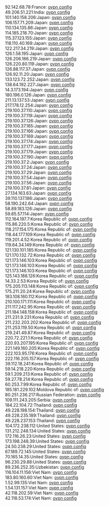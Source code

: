 92.142.68.78:France: [ovpn config](vpn/92_142_68_78.ovpn)  
49.206.51.221:India: [ovpn config](vpn/49_206_51_221.ovpn)  
101.140.158.206:Japan: [ovpn config](vpn/101_140_158_206.ovpn)  
106.157.71.209:Japan: [ovpn config](vpn/106_157_71_209.ovpn)  
110.134.135.86:Japan: [ovpn config](vpn/110_134_135_86.ovpn)  
114.185.218.70:Japan: [ovpn config](vpn/114_185_218_70.ovpn)  
115.37.123.155:Japan: [ovpn config](vpn/115_37_123_155.ovpn)  
118.110.40.169:Japan: [ovpn config](vpn/118_110_40_169.ovpn)  
122.217.34.219:Japan: [ovpn config](vpn/122_217_34_219.ovpn)  
126.1.58.195:Japan: [ovpn config](vpn/126_1_58_195.ovpn)  
126.206.186.219:Japan: [ovpn config](vpn/126_206_186_219.ovpn)  
126.220.80.119:Japan: [ovpn config](vpn/126_220_80_119.ovpn)  
126.88.117.37:Japan: [ovpn config](vpn/126_88_117_37.ovpn)  
126.92.11.20:Japan: [ovpn config](vpn/126_92_11_20.ovpn)  
133.123.72.252:Japan: [ovpn config](vpn/133_123_72_252.ovpn)  
138.64.192.227:Japan: [ovpn config](vpn/138_64_192_227.ovpn)  
14.3.173.194:Japan: [ovpn config](vpn/14_3_173_194.ovpn)  
180.196.0.126:Japan: [ovpn config](vpn/180_196_0_126.ovpn)  
211.13.137.53:Japan: [ovpn config](vpn/211_13_137_53.ovpn)  
217.178.12.254:Japan: [ovpn config](vpn/217_178_12_254.ovpn)  
219.100.37.110:Japan: [ovpn config](vpn/219_100_37_110.ovpn)  
219.100.37.119:Japan: [ovpn config](vpn/219_100_37_119.ovpn)  
219.100.37.126:Japan: [ovpn config](vpn/219_100_37_126.ovpn)  
219.100.37.165:Japan: [ovpn config](vpn/219_100_37_165.ovpn)  
219.100.37.166:Japan: [ovpn config](vpn/219_100_37_166.ovpn)  
219.100.37.169:Japan: [ovpn config](vpn/219_100_37_169.ovpn)  
219.100.37.174:Japan: [ovpn config](vpn/219_100_37_174.ovpn)  
219.100.37.177:Japan: [ovpn config](vpn/219_100_37_177.ovpn)  
219.100.37.179:Japan: [ovpn config](vpn/219_100_37_179.ovpn)  
219.100.37.190:Japan: [ovpn config](vpn/219_100_37_190.ovpn)  
219.100.37.2:Japan: [ovpn config](vpn/219_100_37_2.ovpn)  
219.100.37.24:Japan: [ovpn config](vpn/219_100_37_24.ovpn)  
219.100.37.29:Japan: [ovpn config](vpn/219_100_37_29.ovpn)  
219.100.37.54:Japan: [ovpn config](vpn/219_100_37_54.ovpn)  
219.100.37.56:Japan: [ovpn config](vpn/219_100_37_56.ovpn)  
219.100.37.81:Japan: [ovpn config](vpn/219_100_37_81.ovpn)  
27.134.163.63:Japan: [ovpn config](vpn/27_134_163_63.ovpn)  
39.110.137.186:Japan: [ovpn config](vpn/39_110_137_186.ovpn)  
58.190.242.64:Japan: [ovpn config](vpn/58_190_242_64.ovpn)  
58.89.183.126:Japan: [ovpn config](vpn/58_89_183_126.ovpn)  
59.85.57.114:Japan: [ovpn config](vpn/59_85_57_114.ovpn)  
112.164.197.7:Korea Republic of: [ovpn config](vpn/112_164_197_7.ovpn)  
115.86.220.5:Korea Republic of: [ovpn config](vpn/115_86_220_5.ovpn)  
118.217.154.175:Korea Republic of: [ovpn config](vpn/118_217_154_175.ovpn)  
118.44.177.109:Korea Republic of: [ovpn config](vpn/118_44_177_109.ovpn)  
119.201.4.52:Korea Republic of: [ovpn config](vpn/119_201_4_52.ovpn)  
119.64.34.149:Korea Republic of: [ovpn config](vpn/119_64_34_149.ovpn)  
121.130.101.185:Korea Republic of: [ovpn config](vpn/121_130_101_185.ovpn)  
121.170.132.72:Korea Republic of: [ovpn config](vpn/121_170_132_72.ovpn)  
121.173.146.103:Korea Republic of: [ovpn config](vpn/121_173_146_103.ovpn)  
121.173.146.103:Korea Republic of: [ovpn config](vpn/121_173_146_103.ovpn)  
121.173.146.103:Korea Republic of: [ovpn config](vpn/121_173_146_103.ovpn)  
125.143.188.126:Korea Republic of: [ovpn config](vpn/125_143_188_126.ovpn)  
14.33.2.53:Korea Republic of: [ovpn config](vpn/14_33_2_53.ovpn)  
175.205.113.148:Korea Republic of: [ovpn config](vpn/175_205_113_148.ovpn)  
175.211.20.24:Korea Republic of: [ovpn config](vpn/175_211_20_24.ovpn)  
183.108.160.112:Korea Republic of: [ovpn config](vpn/183_108_160_112.ovpn)  
210.100.171.111:Korea Republic of: [ovpn config](vpn/210_100_171_111.ovpn)  
211.117.242.95:Korea Republic of: [ovpn config](vpn/211_117_242_95.ovpn)  
211.184.148.158:Korea Republic of: [ovpn config](vpn/211_184_148_158.ovpn)  
211.231.9.231:Korea Republic of: [ovpn config](vpn/211_231_9_231.ovpn)  
211.232.203.202:Korea Republic of: [ovpn config](vpn/211_232_203_202.ovpn)  
211.253.119.50:Korea Republic of: [ovpn config](vpn/211_253_119_50.ovpn)  
219.241.49.87:Korea Republic of: [ovpn config](vpn/219_241_49_87.ovpn)  
220.72.221.1:Korea Republic of: [ovpn config](vpn/220_72_221_1.ovpn)  
220.93.207.195:Korea Republic of: [ovpn config](vpn/220_93_207_195.ovpn)  
221.149.160.205:Korea Republic of: [ovpn config](vpn/221_149_160_205.ovpn)  
222.103.95.176:Korea Republic of: [ovpn config](vpn/222_103_95_176.ovpn)  
222.116.205.157:Korea Republic of: [ovpn config](vpn/222_116_205_157.ovpn)  
39.112.18.241:Korea Republic of: [ovpn config](vpn/39_112_18_241.ovpn)  
59.14.218.220:Korea Republic of: [ovpn config](vpn/59_14_218_220.ovpn)  
59.1.209.213:Korea Republic of: [ovpn config](vpn/59_1_209_213.ovpn)  
59.27.78.214:Korea Republic of: [ovpn config](vpn/59_27_78_214.ovpn)  
60.253.7.99:Korea Republic of: [ovpn config](vpn/60_253_7_99.ovpn)  
185.181.229.102:Moldova Republic of: [ovpn config](vpn/185_181_229_102.ovpn)  
80.251.236.217:Russian Federation: [ovpn config](vpn/80_251_236_217.ovpn)  
109.111.243.205:Serbia: [ovpn config](vpn/109_111_243_205.ovpn)  
184.22.104.72:Thailand: [ovpn config](vpn/184_22_104_72.ovpn)  
49.228.198.154:Thailand: [ovpn config](vpn/49_228_198_154.ovpn)  
49.228.235.189:Thailand: [ovpn config](vpn/49_228_235_189.ovpn)  
49.228.237.153:Thailand: [ovpn config](vpn/49_228_237_153.ovpn)  
104.172.238.112:United States: [ovpn config](vpn/104_172_238_112.ovpn)  
131.212.248.134:United States: [ovpn config](vpn/131_212_248_134.ovpn)  
172.116.26.23:United States: [ovpn config](vpn/172_116_26_23.ovpn)  
173.198.248.39:United States: [ovpn config](vpn/173_198_248_39.ovpn)  
24.50.238.29:United States: [ovpn config](vpn/24_50_238_29.ovpn)  
67.189.72.145:United States: [ovpn config](vpn/67_189_72_145.ovpn)  
70.165.14.35:United States: [ovpn config](vpn/70_165_14_35.ovpn)  
96.230.29.88:United States: [ovpn config](vpn/96_230_29_88.ovpn)  
89.236.252.35:Uzbekistan: [ovpn config](vpn/89_236_252_35.ovpn)  
116.104.11.156:Viet Nam: [ovpn config](vpn/116_104_11_156.ovpn)  
183.80.160.60:Viet Nam: [ovpn config](vpn/183_80_160_60.ovpn)  
1.52.99.135:Viet Nam: [ovpn config](vpn/1_52_99_135.ovpn)  
1.54.131.157:Viet Nam: [ovpn config](vpn/1_54_131_157.ovpn)  
42.118.202.59:Viet Nam: [ovpn config](vpn/42_118_202_59.ovpn)  
42.118.53.174:Viet Nam: [ovpn config](vpn/42_118_53_174.ovpn)  
